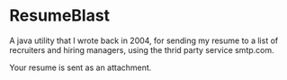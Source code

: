 # ResumeBlast
A java utility that I wrote back in 2004, for sending my resume to a list of recruiters and hiring managers, using the thrid party service smtp.com.

Your resume is sent as an attachment.